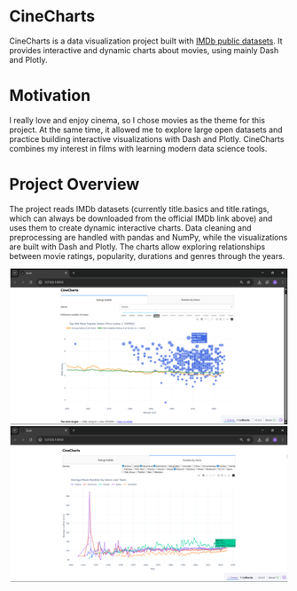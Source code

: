 # CineCharts
CineCharts is a data visualization project built with [IMDb public datasets](https://datasets.imdbws.com/).
It provides interactive and dynamic charts about movies, using mainly Dash and Plotly.

# Motivation
I really love and enjoy cinema, so I chose movies as the theme for this project. At the same time, it allowed me to explore large open datasets and practice building interactive visualizations with Dash and Plotly. CineCharts combines my interest in films with learning modern data science tools.

# Project Overview
The project reads IMDb datasets (currently title.basics and title.ratings, which can always be downloaded from the official IMDb link above) and uses them to create dynamic interactive charts. Data cleaning and preprocessing are handled with pandas and NumPy, while the visualizations are built with Dash and Plotly. The charts allow exploring relationships between movie ratings, popularity, durations and genres through the years.

<p align="center">
  <img src="images/top400_action_films.png" alt="Top 400 Action Films" width="500"> 
  <img src="images/runtime_by_genre.png" alt="Runtime by Genre" width="500"> 
</p>
